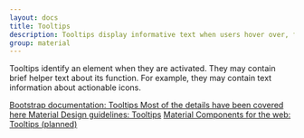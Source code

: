 ```yaml
---
layout: docs
title: Tooltips
description: Tooltips display informative text when users hover over, focus on, or tap an element.
group: material
---
```


Tooltips identify an element when they are activated. They may contain brief helper text about its function. For example, they may contain text information about actionable icons.

<div class="list-group mt-lg-5">
    <a href="{{ site.baseurl }}/docs/{{ site.docs_version }}/components/tooltips/" target="_blank" class="list-group-item list-group-item-action lgi-icon-bs">Bootstrap documentation: Tooltips
      <span class="d-block font-weight-normal text-black-secondary"> Most of the details have been covered here</span>
    </a>
    <a href="https://material.io/components/tooltips/" target="_blank" class="list-group-item list-group-item-action lgi-icon-md">Material Design guidelines: Tooltips</a>
    <a href="https://material-components.github.io/material-components-web-catalog/#/component/button" target="_blank" class="list-group-item disabled lgi-icon-mdc">Material Components for the web: Tooltips (planned)</a>
</div>
